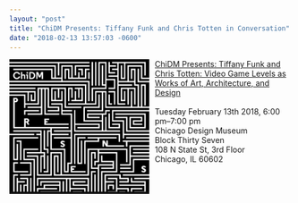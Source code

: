 ```yaml
---
layout: "post"
title: "ChiDM Presents: Tiffany Funk and Chris Totten in Conversation"
date: "2018-02-13 13:57:03 -0600"
---
```

<img alt="chidm" src="/assets/images/chidm.png" width="250px;" align="left" style="padding-right:10px;">
<span class="post-meta"><a href="https://chidm.com/events/chidm-presents-tiffany-funk-and-chris-totten/">ChiDM Presents: Tiffany Funk and Chris Totten: Video Game Levels as Works of Art, Architecture, and Design</a>
<br /><br />
    Tuesday February 13th 2018, 6:00 pm–7:00 pm<br />
    Chicago Design Museum<br />
    Block Thirty Seven<br />
    108 N State St, 3rd Floor<br />
    Chicago, IL 60602
    </span>

